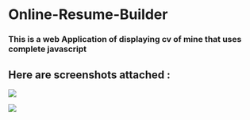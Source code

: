 # Online-Resume-Builder

<h3>This is a web Application of displaying cv of mine that uses complete javascript</h3>

<h2>Here are screenshots attached :</h2>

<img src="https://github.com/androfly/Online-Resume-Builder/blob/master/screenshots/ss1.png?raw=true"></img>

<img src="https://github.com/androfly/Online-Resume-Builder/blob/master/screenshots/ss2.png?raw=true"></img>

